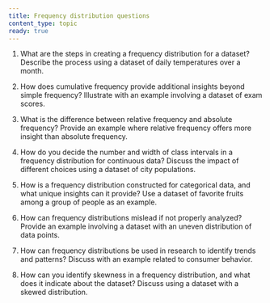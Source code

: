 ```yaml
---
title: Frequency distribution questions 
content_type: topic
ready: true
---
```


1. What are the steps in creating a frequency distribution for a dataset? Describe the process using a dataset of daily temperatures over a month.

2. How does cumulative frequency provide additional insights beyond simple frequency? Illustrate with an example involving a dataset of exam scores.

3. What is the difference between relative frequency and absolute frequency? Provide an example where relative frequency offers more insight than absolute frequency.

4. How do you decide the number and width of class intervals in a frequency distribution for continuous data? Discuss the impact of different choices using a dataset of city populations.

5. How is a frequency distribution constructed for categorical data, and what unique insights can it provide? Use a dataset of favorite fruits among a group of people as an example.

6. How can frequency distributions mislead if not properly analyzed? Provide an example involving a dataset with an uneven distribution of data points.

7. How can frequency distributions be used in research to identify trends and patterns? Discuss with an example related to consumer behavior.

8. How can you identify skewness in a frequency distribution, and what does it indicate about the dataset? Discuss using a dataset with a skewed distribution.